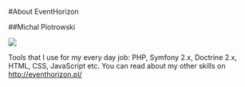 #About EventHorizon

##Michal Piotrowski

![](https://avatars3.githubusercontent.com/u/566953?v=3&s=460)

Tools that I use for my every day job: PHP, Symfony 2.x, Doctrine 2.x, HTML, CSS, JavaScript etc. You can read about my other skills on http://eventhorizon.pl/
